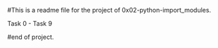 #This is a readme file for the project of 0x02-python-import_modules.

Task 0 - Task 9

#end of project.
